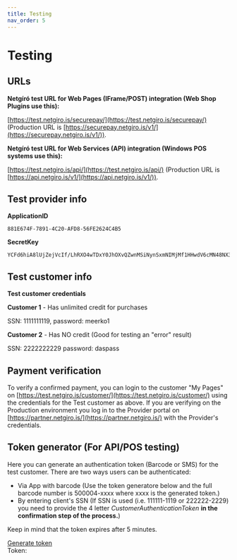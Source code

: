 ```yaml
---
title: Testing
nav_order: 5
---
```


# Testing

## URLs

**Netgíró test URL for Web Pages (IFrame/POST) integration (Web Shop Plugins use this):**

[https://test.netgiro.is/securepay/](https://test.netgiro.is/securepay/) (Production URL is [https://securepay.netgiro.is/v1/](https://securepay.netgiro.is/v1/)).

**Netgíró test URL for Web Services (API) integration (Windows POS systems use this):**

[https://test.netgiro.is/api/](https://test.netgiro.is/api/) (Production URL is [https://api.netgiro.is/v1/](https://api.netgiro.is/v1/)).

## Test provider info

**ApplicationID**
~~~
881E674F-7891-4C20-AFD8-56FE2624C4B5
~~~

**SecretKey**
~~~
YCFd6hiA8lUjZejVcIf/LhRXO4wTDxY0JhOXvQZwnMSiNynSxmNIMjMf1HHwdV6cMN48NX3ZipA9q9hLPb9C1ZIzMH5dvELPAHceiu7LbZzmIAGeOf/OUaDrk2Zq2dbGacIAzU6yyk4KmOXRaSLi8KW8t3krdQSX7Ecm8Qunc/A=
~~~

## Test customer info

**Test customer credentials**

**Customer 1** - Has unlimited credit for purchases

SSN: 1111111119, password: meerko1

**Customer 2** - Has NO credit (Good for testing an "error" result)

SSN: 2222222229 password: daspass

## Payment verification

To verify a confirmed payment, you can login to the customer "My Pages" on [https://test.netgiro.is/customer/](https://test.netgiro.is/customer/) using the credentials for the Test customer as above.
If you are verifying on the Production environment you log in to the Provider portal on [https://partner.netgiro.is/](https://partner.netgiro.is/) with the Provider's credentials.

## Token generator (For API/POS testing)

Here you can generate an authentication token (Barcode or SMS) for the test customer. There are two ways users can be authenticated:

- Via App with barcode (Use the token generatore below and the full barcode number is 500004-xxxx where xxxx is the generated token.)
- By entering client's SSN (If SSN is used (i.e. 111111-1119 or 222222-2229) you need to provide the 4 letter <em>CustomerAuthenticationToken</em> **in the confirmation step of the process.**)

Keep in mind that the token expires after 5 minutes.

<a href="#" class="btn btn-primary btn-generate-code">Generate token</a> <br>
Token: <span class="bold" id="span-code" style="font-size:45px"></span>
<script
  src="https://code.jquery.com/jquery-3.4.1.slim.min.js"
  integrity="sha256-pasqAKBDmFT4eHoN2ndd6lN370kFiGUFyTiUHWhU7k8="
  crossorigin="anonymous"></script>
<script src="https://api.netgiro.is/Scripts/CodeGenerator.js"></script>
<script src="https://api.netgiro.is/Scripts/sha256.js"></script>
<script>
    $(".btn-generate-code").on("click", function (e) {
        RequestConfirmation(e);
        return false;
    });
</script>